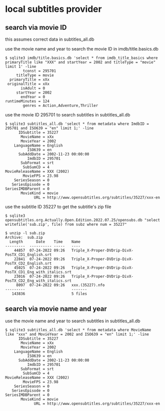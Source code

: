 # local subtitles provider



## search via movie ID

this assumes correct data in subtitles_all.db

use the movie name and year to search the movie ID in imdb/title.basics.db

```
$ sqlite3 imdb/title.basics.db 'select * from imdb_title_basics where primaryTitle like "XXX" and startYear = 2002 and titleType = "movie" limit 1' -line 
        tconst = 295701
     titleType = movie
  primaryTitle = xXx
 originalTitle = xXx
       isAdult = 0
     startYear = 2002
       endYear = 0
runtimeMinutes = 124
        genres = Action,Adventure,Thriller
```

use the movie ID 295701 to search subtitles in subtitles_all.db

```
$ sqlite3 subtitles_all.db 'select * from metadata where ImdbID = 295701 and ISO639 = "en" limit 1;' -line
      IDSubtitle = 35227
       MovieName = xXx
       MovieYear = 2002
    LanguageName = English
          ISO639 = en
      SubAddDate = 2002-11-23 00:00:00
          ImdbID = 295701
       SubFormat = srt
        SubSumCD = 4
MovieReleaseName = XXX (2002)
        MovieFPS = 23.98
    SeriesSeason = 0
   SeriesEpisode = 0
SeriesIMDBParent = 0
       MovieKind = movie
             URL = http://www.opensubtitles.org/subtitles/35227/xxx-en
```

use the subtitle ID 35227 to get the subtitle's zip file

```
$ sqlite3 opensubtitles.org.Actually.Open.Edition.2022.07.25/opensubs.db "select writefile('sub.zip', file) from subz where num = 35227"
```

```
$ unzip -l sub.zip
Archive:  sub.zip
  Length      Date    Time    Name
---------  ---------- -----   ----
    44857  07-24-2022 09:26   Triple_X-Proper-DVDrip-DivX-PosTX_CD1_English.srt
    22841  07-24-2022 09:26   Triple_X-Proper-DVDrip-DivX-PosTX_CD2_English.srt
    45025  07-24-2022 09:26   Triple_X-Proper-DVDrip-DivX-PosTX_CD1_Eng_with_italics.srt
    23016  07-24-2022 09:26   Triple_X-Proper-DVDrip-DivX-PosTX_CD2_Eng_with_italics.srt
     8097  07-24-2022 09:26   xxx.(35227).nfo
---------                     -------
   143836                     5 files
```



## search via movie name and year

use the movie name and year to search subtitles in subtitles_all.db

```
$ sqlite3 subtitles_all.db 'select * from metadata where MovieName like "xxx" and MovieYear = 2002 and ISO639 = "en" limit 1;' -line
      IDSubtitle = 35227
       MovieName = xXx
       MovieYear = 2002
    LanguageName = English
          ISO639 = en
      SubAddDate = 2002-11-23 00:00:00
          ImdbID = 295701
       SubFormat = srt
        SubSumCD = 4
MovieReleaseName = XXX (2002)
        MovieFPS = 23.98
    SeriesSeason = 0
   SeriesEpisode = 0
SeriesIMDBParent = 0
       MovieKind = movie
             URL = http://www.opensubtitles.org/subtitles/35227/xxx-en
```
